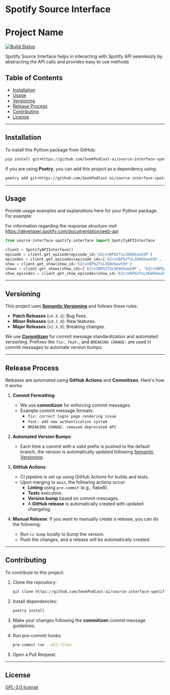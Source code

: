 
# Spotify Source Interface

# Project Name

[![Build Status](https://github.com/SeekPodCast-ai/source-interface-spotify/actions/workflows/release.yml/badge.svg)](https://github.com/SeekPodCast-ai/source-interface-spotify/actions)

Spotify Source Interface helps in interacting with Spotify API seamlessly by abstracting the API calls and provides easy to use methods

## Table of Contents
- [Installation](#installation)
- [Usage](#usage)
- [Versioning](#versioning)
- [Release Process](#release-process)
- [Contributing](#contributing)
- [License](#license)

---

## Installation

To install this Python package from GitHub:

```bash
pip install git+https://github.com/SeekPodCast-ai/source-interface-spotify.git
```

If you are using **Poetry**, you can add this project as a dependency using:

```bash
poetry add git+https://github.com/SeekPodCast-ai/source-interface-spotify.git
```

---

## Usage

Provide usage examples and explanations here for your Python package. For example:

For information regarding the response structure visit https://developer.spotify.com/documentation/web-api

```python
from source-interface-spotify.interface import SpotifyAPIInterface

client = SpotifyAPIInterface()
episode = client.get_episode(episode_id='6ZcvVBPQ2ToLXEWVbaw59P')
episodes = client.get_episodes(episode_ids=['6ZcvVBPQ2ToLXEWVbaw59F', '6ZcvVBPQ2ToLXEWVbaw59G'])
show = client.get_show(show_id='6ZcvVBPQ2ToLXEWVbaw59P')
shows = client.get_shows(show_ids=['6ZcvVBPQ2ToLXEWVbaw59F', '6ZcvVBPQ2ToLXEWVbaw59G'])
show_episodes = client.get_show_episodes(show_id='6ZcvVBPQ2ToLXEWVbaw59P')

```

---

## Versioning

This project uses **[Semantic Versioning](https://semver.org/)** and follows these rules:
- **Patch Releases** (`vX.X.1`): Bug fixes.
- **Minor Releases** (`vX.1.X`): New features.
- **Major Releases** (`v1.X.X`): Breaking changes.

We use **[Commitizen](https://commitizen-tools.github.io/commitizen/)** for commit message standardization and automated versioning. Prefixes like `fix:`, `feat:`, and `BREAKING CHANGE:` are used in commit messages to automate version bumps.

---

## Release Process

Releases are automated using **GitHub Actions** and **Commitizen**. Here's how it works:

1. **Commit Formatting**: 
   - We use **commitizen** for enforcing commit messages. 
   - Example commit message formats:
     - `fix: correct login page rendering issue`
     - `feat: add new authentication system`
     - `BREAKING CHANGE: removed deprecated API`

2. **Automated Version Bumps**:
   - Each time a commit with a valid prefix is pushed to the default branch, the version is automatically updated following [Semantic Versioning](https://semver.org/).

3. **GitHub Actions**:
   - CI pipeline is set up using GitHub Actions for builds and tests.
   - Upon merging to `main`, the following actions occur:
     - **Linting** using `pre-commit` (e.g., flake8).
     - **Tests** execution.
     - **Version bump** based on commit messages.
     - A **GitHub release** is automatically created with updated changelog.

4. **Manual Release**:
   If you want to manually create a release, you can do the following:
   - Run `cz bump` locally to bump the version.
   - Push the changes, and a release will be automatically created.

---

## Contributing

To contribute to this project:

1. Clone the repository:
   ```bash
   git clone https://github.com/SeekPodCast-ai/source-interface-spotify.git
   ```

2. Install dependencies:
   ```bash
   poetry install
   ```

3. Make your changes following the **commitizen** commit message guidelines.

4. Run pre-commit hooks:
   ```bash
   pre-commit run --all-files
   ```

5. Open a Pull Request.

---

## License

[GPL-3.0 license](https://github.com/SeekPodCast-ai/source-interface-spotify?tab=GPL-3.0-1-ov-file)
